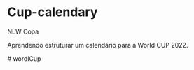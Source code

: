 # Cup-calendary

NLW Copa

<p>Aprendendo estruturar um calendário para a World CUP 2022.</p>
# wordlCup